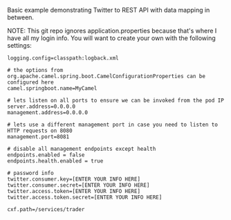Basic example demonstrating Twitter to REST API with data mapping in between.

NOTE: This git repo ignores application.properties because that's where I have all my login info.  You will want to create your own with the following settings:

```
logging.config=classpath:logback.xml

# the options from org.apache.camel.spring.boot.CamelConfigurationProperties can be configured here
camel.springboot.name=MyCamel

# lets listen on all ports to ensure we can be invoked from the pod IP
server.address=0.0.0.0
management.address=0.0.0.0

# lets use a different management port in case you need to listen to HTTP requests on 8080
management.port=8081

# disable all management endpoints except health
endpoints.enabled = false
endpoints.health.enabled = true

# password info
twitter.consumer.key=[ENTER YOUR INFO HERE]
twitter.consumer.secret=[ENTER YOUR INFO HERE]
twitter.access.token=[ENTER YOUR INFO HERE]
twitter.access.token.secret=[ENTER YOUR INFO HERE]

cxf.path=/services/trader
```

